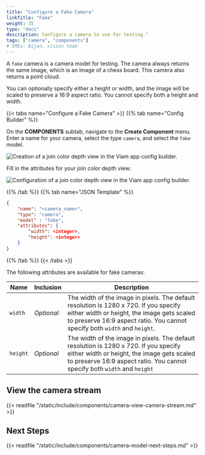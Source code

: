 ```yaml
---
title: "Configure a Fake Camera"
linkTitle: "Fake"
weight: 35
type: "docs"
description: Configure a camera to use for testing."
tags: ["camera", "components"]
# SMEs: Bijan, vision team
---
```


A `fake` camera is a camera model for testing.
The camera always returns the same image, which is an image of a chess board.
This camera also returns a point cloud.

You can optionally specify either a height or width, and the image will be scaled to preserve a 16:9 aspect ratio.
You cannot specify both a height and width.

{{< tabs name="Configure a Fake Camera" >}}
{{% tab name="Config Builder" %}}

On the **COMPONENTS** subtab, navigate to the **Create Component** menu.
Enter a name for your camera, select the type `camera`, and select the `fake` model.

<img src="../img/create-fake.png" alt="Creation of a join color depth view in the Viam app config builder." style="max-width:600px" />

Fill in the attributes for your join color depth view:

<img src="../img/configure-fake.png" alt="Configuration of a join color depth view in the Viam app config builder." />

{{% /tab %}}
{{% tab name="JSON Template" %}}

```json {class="line-numbers linkable-line-numbers"}
{
    "name": "<camera_name>",
    "type": "camera",
    "model" : "fake",
    "attributes": {
        "width": <integer>,
        "height": <integer>
    }
}
```

{{% /tab %}}
{{< /tabs >}}

The following attributes are available for fake cameras:

| Name | Inclusion | Description |
| ---- | --------- | ----------- |
| `width` | *Optional* | The width of the image in pixels. The default resolution is 1280 x 720. If you specify either width or height, the image gets scaled to preserve 16:9 aspect ratio. You cannot specify both `width` and `height`. |
| `height` | *Optional* | The width of the image in pixels. The default resolution is 1280 x 720. If you specify either width or height, the image gets scaled to preserve 16:9 aspect ratio. You cannot specify both `width` and `height` |

## View the camera stream

{{< readfile "/static/include/components/camera-view-camera-stream.md" >}}

## Next Steps

{{< readfile "/static/include/components/camera-model-next-steps.md" >}}
